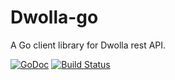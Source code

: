 # Dwolla-go
A Go client library for Dwolla rest API.

[![GoDoc](https://godoc.org/github.com/ahmedaabouzied/dwolla-go?status.svg)](https://godoc.org/github.com/ahmedaabouzied/dwolla-go)
[![Build Status](https://travis-ci.com/ahmedaabouzied/go-dwolla.svg?branch=master)](https://travis-ci.com/ahmedaabouzied/go-dwolla)
